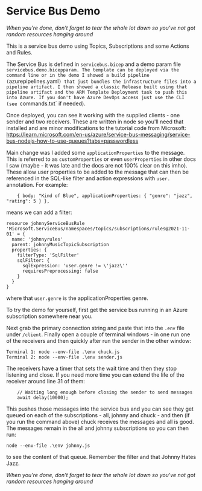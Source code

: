 # Service Bus Demo
_*When you're done, don't forget to tear the whole lot down so you've not got random resources hanging around*_

This is a service bus demo using Topics, Subscriptions and some Actions and Rules.

The Service Bus is defined in `servicebus.bicep` and a demo param file `servicebus.demo.bicepparam. The template can be deployed via the command line or in the demo I showed a build pipeline (`azurepipelines.yaml`) that just bundles the infrastructure files into a pipeline artifact. I then showed a classic Release built using that pipeline artifact and the ARM Template Deployment task to push this into Azure. If you don't have Azure DevOps access just use the CLI (see `commands.txt` if needed).

Once deployed, you can see it working with the supplied clients - one sender and two receivers. These are written in node so you'll need that installed and are minor modifications to the tutorial code from Microsoft: https://learn.microsoft.com/en-us/azure/service-bus-messaging/service-bus-nodejs-how-to-use-queues?tabs=passwordless

Main change was I added some `applicationProperties` to the message. This is referred to as `customProperties` or even `userProperties` in other docs I saw (maybe - it was late and the docs are not 100% clear on this imho). These allow user properties to be added to the message that can then be referenced in the SQL-like filter and action expressions with `user.` annotation. For example:

```
    { body: "Kind of Blue", applicationProperties: { "genre": "jazz", "rating": 5 } },
```

means we can add a filter:

```
resource johnnyServiceBusRule 'Microsoft.ServiceBus/namespaces/topics/subscriptions/rules@2021-11-01' = {
  name: 'johnnyrules'
  parent: johnnyMusicTopicSubscription
  properties: {
    filterType: 'SqlFilter'
    sqlFilter: {
      sqlExpression: 'user.genre != \'jazz\''
      requiresPreprocessing: false
    }
  }
}
```
where that `user.genre` is the applicationProperties genre.

To try the demo for yourself, first get the service bus running in an Azure subscription somewhere near you.

Next grab the primary connection string and paste that into the `.env` file under `/client`. Finally open a couple of terminal windows - in one run one of the receivers and then quickly after run the sender in the other window:

```
Terminal 1: node --env-file .\env chuck.js
Terminal 2: node --env-file .\env sender.js
```

The receivers have a timer that sets the wait time and then they stop listening and close. If you need more time you can extend the life of the receiver around line 31 of them:
```
    // Waiting long enough before closing the sender to send messages
    await delay(10000);
```

This pushes those messages into the service bus and you can see they get queued on each of the subscriptions - all, johnny and chuck - and then (if you run the command above) chuck receives the messages and all is good. The messages remain in the all and johnny subscriptions so you can then run:

```
node --env-file .\env johnny.js
```
to see the content of that queue. Remember the filter and that Johnny Hates Jazz.

_*When you're done, don't forget to tear the whole lot down so you've not got random resources hanging around*_
